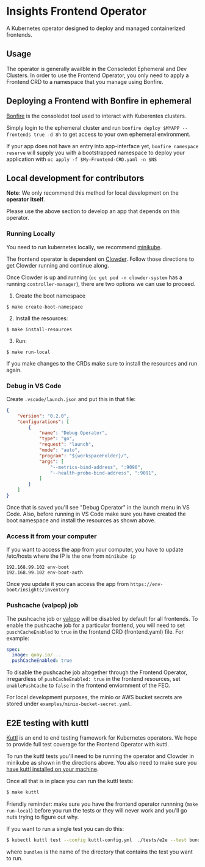 # Insights Frontend Operator

A Kubernetes operator designed to deploy and managed containerized frontends.

## Usage

The operator is generally availble in the Consoledot Ephemeral and Dev Clusters. In order to use the Frontend Operator, 
you only need to apply a Frontend CRD to a namespace that you manage using Bonfire. 

## Deploying a Frontend with Bonfire in ephemeral

[Bonfire](https://github.com/RedHatInsights/bonfire#bonfire-) is the consoledot tool used to interact with Kuberentes clusters.

Simply login to the ephemeral cluster and run `bonfire deploy $MYAPP --frontends true -d 8h` to get access to your own ephemeral environment. 

If your app does not have an entry into app-interface yet, `bonfire namespace reserve` will supply you with a bootstrapped
namespace to deploy your application with `oc apply -f $My-Frontend-CRD.yaml -n $NS`

## Local development for contributors

**Note**: We only recommend this method for local development on the **operator** **itself**.

Please use the above section to develop an app that depends on this operator.  

### Running Locally

You need to run kubernetes locally, we recommend [minikube](https://minikube.sigs.k8s.io/docs/).

The frontend operator is dependent on [Clowder](https://github.com/RedHatInsights/clowder#getting-clowder). 
Follow those directions to get Clowder running and continue along.  

Once Clowder is up and running (`oc get pod -n clowder-system` has a running `controller-manager`), there are two
options we can use to proceed. 

1. Create the boot namespace
```
$ make create-boot-namespace
```

2. Install the resources:
```
$ make install-resources
```

3. Run:
```
$ make run-local
```

If you make changes to the CRDs make sure to install the resources and run again.


### Debug in VS Code
Create `.vscode/launch.json` and put this in that file:

```json
{
    "version": "0.2.0",
    "configurations": [
        {
            "name": "Debug Operator",
            "type": "go",
            "request": "launch",
            "mode": "auto",
            "program": "${workspaceFolder}/",
            "args": [
                "--metrics-bind-address", ":9090",
                "--health-probe-bind-address", ":9091",
            ]
        }
    ]
}
```
Once that is saved you'll see "Debug Operator" in the launch menu in VS Code. Also, before running in VS Code make sure you have created the boot namespace and install the resources as shown above.

### Access it from your computer

If you want to access the app from your computer, you have to update /etc/hosts where the IP is the one from `minikube ip`

```
192.168.99.102 env-boot
192.168.99.102 env-boot-auth
```

Once you update it you can access the app from `https://env-boot/insights/inventory`

### Pushcache (valpop) job

The pushcache job or [valpop](https://github.com/RedHatInsights/valpop) will be disabled by default for all frontends.
To enable the pushcache job for a particular frontend, you will need to set `puschCacheEnabled` to `true` in the frontend CRD (frontend.yaml) file. For example:

```yaml
spec:
  image: quay.io/...
  pushCacheEnabled: true
```

To disable the pushcache job altogether through the Frontend Operator, irregardless of `pushCacheEnabled: true` in the frontend resources, set `enablePushCache` to `false` in the frontend enviornment of the FEO.

For local development purposes, the minio or AWS bucket secrets are stored under `examples/minio-bucket-secret.yaml`.

## E2E testing with kuttl

[Kuttl](https://kuttl.dev/) is an end to end testing framework for Kubernetes operators. We hope to provide full test coverage for the Frontend Operator with kuttl.

To run the kuttl tests you'll need to be running the operator and Clowder in minikube as shown in the directions above. You also need to make sure you [have kuttl installed on your machine](https://kuttl.dev/docs/cli.html#setup-the-kuttl-kubectl-plugin).

Once all that is in place you can run the kuttl tests:

```bash
$ make kuttl
```
Friendly reminder: make sure you have the frontend operator runnning (`make run-local`) before you run the tests or they will never work and you'll go nuts trying to figure out why.

If you want to run a single test you can do this:
```bash
$ kubectl kuttl test --config kuttl-config.yml  ./tests/e2e --test bundles
```
where `bundles` is the name of the directory that contains the test you want to run.
